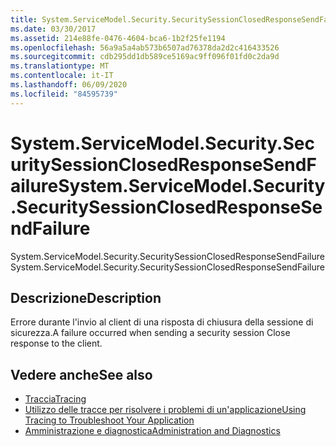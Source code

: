 ```yaml
---
title: System.ServiceModel.Security.SecuritySessionClosedResponseSendFailure
ms.date: 03/30/2017
ms.assetid: 214e88fe-0476-4604-bca6-1b2f25fe1194
ms.openlocfilehash: 56a9a5a4ab573b6507ad76378da2d2c416433526
ms.sourcegitcommit: cdb295dd1db589ce5169ac9ff096f01fd0c2da9d
ms.translationtype: MT
ms.contentlocale: it-IT
ms.lasthandoff: 06/09/2020
ms.locfileid: "84595739"
---
```

# <a name="systemservicemodelsecuritysecuritysessionclosedresponsesendfailure"></a><span data-ttu-id="c1694-102">System.ServiceModel.Security.SecuritySessionClosedResponseSendFailure</span><span class="sxs-lookup"><span data-stu-id="c1694-102">System.ServiceModel.Security.SecuritySessionClosedResponseSendFailure</span></span>
<span data-ttu-id="c1694-103">System.ServiceModel.Security.SecuritySessionClosedResponseSendFailure</span><span class="sxs-lookup"><span data-stu-id="c1694-103">System.ServiceModel.Security.SecuritySessionClosedResponseSendFailure</span></span>  
  
## <a name="description"></a><span data-ttu-id="c1694-104">Descrizione</span><span class="sxs-lookup"><span data-stu-id="c1694-104">Description</span></span>  
 <span data-ttu-id="c1694-105">Errore durante l'invio al client di una risposta di chiusura della sessione di sicurezza.</span><span class="sxs-lookup"><span data-stu-id="c1694-105">A failure occurred when sending a security session Close response to the client.</span></span>  
  
## <a name="see-also"></a><span data-ttu-id="c1694-106">Vedere anche</span><span class="sxs-lookup"><span data-stu-id="c1694-106">See also</span></span>

- [<span data-ttu-id="c1694-107">Traccia</span><span class="sxs-lookup"><span data-stu-id="c1694-107">Tracing</span></span>](index.md)
- [<span data-ttu-id="c1694-108">Utilizzo delle tracce per risolvere i problemi di un'applicazione</span><span class="sxs-lookup"><span data-stu-id="c1694-108">Using Tracing to Troubleshoot Your Application</span></span>](using-tracing-to-troubleshoot-your-application.md)
- [<span data-ttu-id="c1694-109">Amministrazione e diagnostica</span><span class="sxs-lookup"><span data-stu-id="c1694-109">Administration and Diagnostics</span></span>](../index.md)

